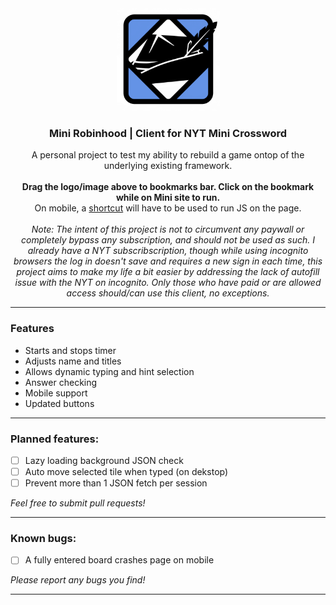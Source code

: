 <br>

<p align="center">
  <a href="https://sambender.net">
   <img src="https://github.com/ssambender/mini-robinhood/blob/main/nyt%20robinhood%20logo.png?raw=true" alt="Mini Robinhood Logo" height="165">
  </a>
</p>

<h3 align="center">Mini Robinhood | Client for NYT Mini Crossword</h3>

<p align="center">
A personal project to test my ability to rebuild a game ontop of the underlying existing framework. 
  <br><br>
  <b>Drag the logo/image above to bookmarks bar. Click on the bookmark while on Mini site to run.</b>
  <br>On mobile, a <a href="https://sambender.net">shortcut</a> will have to be used to run JS on the page.
  <br><br>
<i>Note: The intent of this project is not to circumvent any paywall or completely bypass any subscription, and should not be used as such. I already have a NYT subscribscription, though while using incognito browsers the log in doesn't save and requires a new sign in each time, this project aims to make my life a bit easier by addressing the lack of autofill issue with the NYT on incognito. Only those who have paid or are allowed access should/can use this client, no exceptions.</i>
 
</p>

___

### Features
- Starts and stops timer
- Adjusts name and titles
- Allows dynamic typing and hint selection
- Answer checking
- Mobile support
- Updated buttons

---


### Planned features:
- [ ] Lazy loading background JSON check
- [ ] Auto move selected tile when typed (on dekstop)
- [ ] Prevent more than 1 JSON fetch per session

_Feel free to submit pull requests!_

---


### Known bugs:
- [ ] A fully entered board crashes page on mobile

_Please report any bugs you find!_

---

